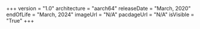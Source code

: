 +++
version = "1.0"
architecture = "aarch64"
releaseDate = "March, 2020"
endOfLife = "March, 2024"
imageUrl = "N/A"
pacdageUrl = "N/A"
isVisible = "True"
+++

